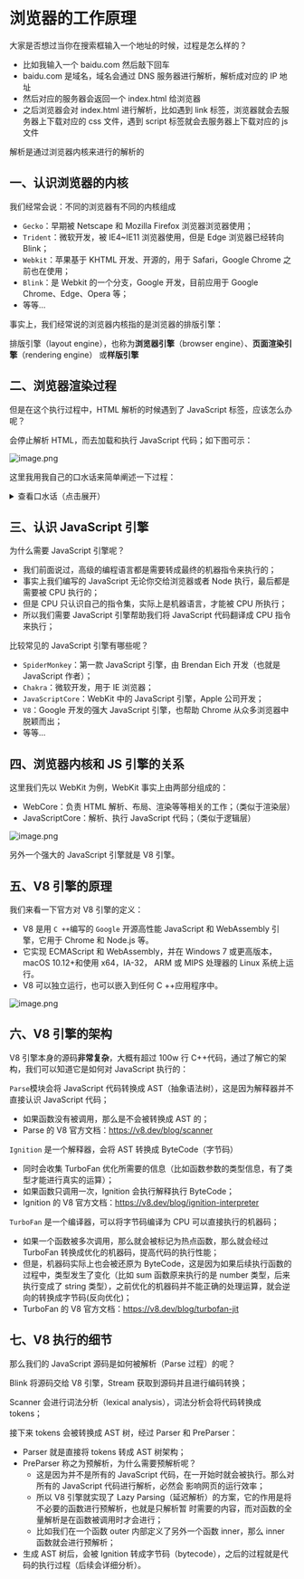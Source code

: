 # 浏览器的工作原理

大家是否想过当你在搜索框输入一个地址的时候，过程是怎么样的？

- 比如我输入一个 baidu.com 然后敲下回车
- baidu.com 是域名，域名会通过 DNS 服务器进行解析，解析成对应的 IP 地址
- 然后对应的服务器会返回一个 index.html 给浏览器
- 之后浏览器会对 index.html 进行解析，比如遇到 link 标签，浏览器就会去服务器上下载对应的 css 文件，遇到 script 标签就会去服务器上下载对应的 js 文件

解析是通过浏览器内核来进行的解析的

## 一、认识浏览器的内核

我们经常会说：不同的浏览器有不同的内核组成

- `Gecko`：早期被 Netscape 和 Mozilla Firefox 浏览器浏览器使用；
- `Trident`：微软开发，被 IE4~IE11 浏览器使用，但是 Edge 浏览器已经转向 Blink；
- `Webkit`：苹果基于 KHTML 开发、开源的，用于 Safari，Google Chrome 之前也在使用；
- `Blink`：是 Webkit 的一个分支，Google 开发，目前应用于 Google Chrome、Edge、Opera 等；
- 等等...

事实上，我们经常说的浏览器内核指的是浏览器的排版引擎：

排版引擎（layout engine），也称为**浏览器引擎**（browser engine）、**页面渲染引擎**（rendering engine）
或**样版引擎**

## 二、浏览器渲染过程

但是在这个执行过程中，HTML 解析的时候遇到了 JavaScript 标签，应该怎么办呢？

会停止解析 HTML，而去加载和执行 JavaScript 代码；如下图可示：

![image.png](https://img10.360buyimg.com/ddimg/jfs/t1/49180/8/16935/93950/6132e769E73f8370f/a34cd5f8debfb76f.png)

这里我用我自己的口水话来简单阐述一下过程：

<details>
<summary>查看口水话（点击展开）</summary>

首先会渲染 html 文件，因为我们第一次请求的就是 html 文件

html 无非就是很多的标签，把标签转换成对应的 html parser，然后形成 DOM 树，这个时候也可以对 DOM 进行操作，如果在 html 转成成 DOM 树的过程中有遇到 js 代码，因为 JavaScript 可以对 DOM 进行操作的，这个时候有个问题，如果 js 代码要对 DOM 树进行操作，那么谁来执行 js 代码喃，因为 JavaScript 是高级语言，CPU 是不认识 JavaScript 的，这个 js 代码其实是通过 js 引擎来执行（下节讲解）

style 样式会转换成 css parse 然后形成 style 规则

最后 DOM 树和 style 规则结合在一起形成渲染树，这个时候其实还有一个 layout 布局，我们会通过 layout 布局再对其进行一个具体的操作

layout 这有必要吗？

当然有必要，也就是说当浏览器的状态发生变化时（比如原来我们有个元素定位在右下角，当浏览器是全屏的是正常显示的，现在我把浏览器拉的很窄，我们的元素应该也会在浏览器的右下角），所以最终我们每个元素到底放在什么位置，展示什么效果，还需要通过浏览器当前处于什么状态，再进行一个对应的 layout，最终生成最终的 render tree 然后就会进行绘制，最终浏览器将其展示

那么 js 代码由谁来执行的喃？答案就是 js 引擎

</details>


## 三、认识 JavaScript 引擎

为什么需要 JavaScript 引擎呢？

- 我们前面说过，高级的编程语言都是需要转成最终的机器指令来执行的；
- 事实上我们编写的 JavaScript 无论你交给浏览器或者 Node 执行，最后都是需要被 CPU 执行的；
- 但是 CPU 只认识自己的指令集，实际上是机器语言，才能被 CPU 所执行；
- 所以我们需要 JavaScript 引擎帮助我们将 JavaScript 代码翻译成 CPU 指令来执行；

比较常见的 JavaScript 引擎有哪些呢？

- `SpiderMonkey`：第一款 JavaScript 引擎，由 Brendan Eich 开发（也就是 JavaScript 作者）；
- `Chakra`：微软开发，用于 IE 浏览器；
- `JavaScriptCore`：WebKit 中的 JavaScript 引擎，Apple 公司开发；
- `V8`：Google 开发的强大 JavaScript 引擎，也帮助 Chrome 从众多浏览器中脱颖而出；
- 等等...

## 四、浏览器内核和 JS 引擎的关系

这里我们先以 WebKit 为例，WebKit 事实上由两部分组成的：

- WebCore：负责 HTML 解析、布局、渲染等等相关的工作；（类似于渲染层）
- JavaScriptCore：解析、执行 JavaScript 代码；（类似于逻辑层）

![image.png](https://img13.360buyimg.com/ddimg/jfs/t1/204646/21/4674/238115/613309f2Ead3c0797/204c86fde186f31d.png)

另外一个强大的 JavaScript 引擎就是 V8 引擎。

## 五、V8 引擎的原理

我们来看一下官方对 V8 引擎的定义：

- V8 是用 `C ++`编写的 `Google` 开源高性能 JavaScript 和 WebAssembly 引擎，它用于 Chrome 和 Node.js 等。
- 它实现 ECMAScript 和 WebAssembly，并在 Windows 7 或更高版本，macOS 10.12+和使用 x64，IA-32，
  ARM 或 MIPS 处理器的 Linux 系统上运行。
- V8 可以独立运行，也可以嵌入到任何 C ++应用程序中。

![image.png](https://img14.360buyimg.com/ddimg/jfs/t1/204626/33/4728/349270/61330abaE4312ac3a/86c19e5404c58e56.png)

## 六、V8 引擎的架构

V8 引擎本身的源码**非常复杂**，大概有超过 100w 行 C++代码，通过了解它的架构，我们可以知道它是如何对 JavaScript 执行的：

`Parse`模块会将 JavaScript 代码转换成 AST（抽象语法树），这是因为解释器并不直接认识 JavaScript 代码；

- 如果函数没有被调用，那么是不会被转换成 AST 的；
- Parse 的 V8 官方文档：https://v8.dev/blog/scanner

`Ignition` 是一个解释器，会将 AST 转换成 ByteCode（字节码）

- 同时会收集 TurboFan 优化所需要的信息（比如函数参数的类型信息，有了类型才能进行真实的运算）；
- 如果函数只调用一次，Ignition 会执行解释执行 ByteCode；
- Ignition 的 V8 官方文档：https://v8.dev/blog/ignition-interpreter

`TurboFan` 是一个编译器，可以将字节码编译为 CPU 可以直接执行的机器码；

- 如果一个函数被多次调用，那么就会被标记为热点函数，那么就会经过 TurboFan 转换成优化的机器码，提高代码的执行性能；
- 但是，机器码实际上也会被还原为 ByteCode，这是因为如果后续执行函数的过程中，类型发生了变化（比如 sum 函数原来执行的是
  number 类型，后来执行变成了 string 类型），之前优化的机器码并不能正确的处理运算，就会逆向的转换成字节码(反向优化)；
- TurboFan 的 V8 官方文档：https://v8.dev/blog/turbofan-jit

## 七、V8 执行的细节

那么我们的 JavaScript 源码是如何被解析（Parse 过程）的呢？

Blink 将源码交给 V8 引擎，Stream 获取到源码并且进行编码转换；

Scanner 会进行词法分析（lexical analysis），词法分析会将代码转换成 tokens；

接下来 tokens 会被转换成 AST 树，经过 Parser 和 PreParser：

- Parser 就是直接将 tokens 转成 AST 树架构；
- PreParser 称之为预解析，为什么需要预解析呢？
  - 这是因为并不是所有的 JavaScript 代码，在一开始时就会被执行。那么对所有的 JavaScript 代码进行解析，必然会
    影响网页的运行效率；
  - 所以 V8 引擎就实现了 Lazy Parsing（延迟解析）的方案，它的作用是将不必要的函数进行预解析，也就是只解析暂
    时需要的内容，而对函数的全量解析是在函数被调用时才会进行；
  - 比如我们在一个函数 outer 内部定义了另外一个函数 inner，那么 inner 函数就会进行预解析；
- 生成 AST 树后，会被 Ignition 转成字节码（bytecode），之后的过程就是代码的执行过程（后续会详细分析）。
